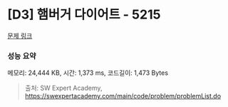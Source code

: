 # [D3] 햄버거 다이어트 - 5215 

[문제 링크](https://swexpertacademy.com/main/code/problem/problemDetail.do?contestProbId=AWT-lPB6dHUDFAVT) 

### 성능 요약

메모리: 24,444 KB, 시간: 1,373 ms, 코드길이: 1,473 Bytes



> 출처: SW Expert Academy, https://swexpertacademy.com/main/code/problem/problemList.do